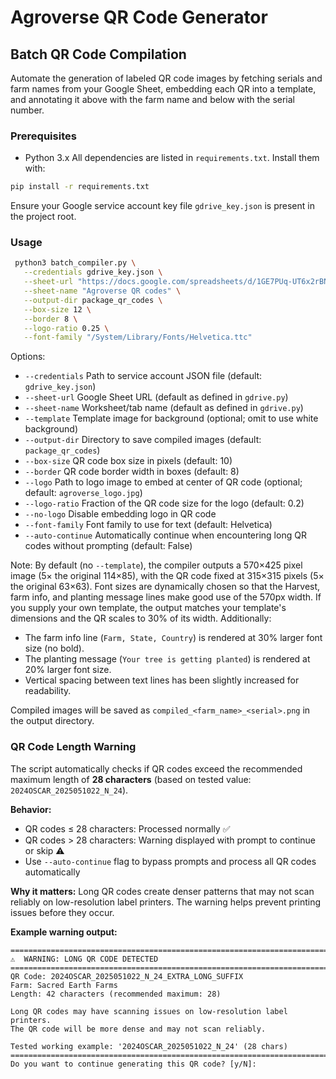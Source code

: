 # Agroverse QR Code Generator

## Batch QR Code Compilation

Automate the generation of labeled QR code images by fetching serials and farm names
from your Google Sheet, embedding each QR into a template, and annotating it above
with the farm name and below with the serial number.

### Prerequisites
- Python 3.x
All dependencies are listed in `requirements.txt`. Install them with:
```bash
pip install -r requirements.txt
```
Ensure your Google service account key file `gdrive_key.json` is present in the project root.

### Usage
```bash
 python3 batch_compiler.py \
   --credentials gdrive_key.json \
   --sheet-url "https://docs.google.com/spreadsheets/d/1GE7PUq-UT6x2rBN-Q2ksogbWpgyuh2SaxJyG_uEK6PU/" \
   --sheet-name "Agroverse QR codes" \
   --output-dir package_qr_codes \
   --box-size 12 \
   --border 8 \
   --logo-ratio 0.25 \
   --font-family "/System/Library/Fonts/Helvetica.ttc"
```

Options:
- `--credentials`  Path to service account JSON file (default: `gdrive_key.json`)
- `--sheet-url`    Google Sheet URL (default as defined in `gdrive.py`)
- `--sheet-name`   Worksheet/tab name (default as defined in `gdrive.py`)
- `--template`     Template image for background (optional; omit to use white background)
- `--output-dir`   Directory to save compiled images (default: `package_qr_codes`)
- `--box-size`     QR code box size in pixels (default: 10)
- `--border`       QR code border width in boxes (default: 8)
- `--logo`         Path to logo image to embed at center of QR code (optional; default: `agroverse_logo.jpg`)
- `--logo-ratio`   Fraction of the QR code size for the logo (default: 0.2)
- `--no-logo`      Disable embedding logo in QR code
- `--font-family`  Font family to use for text (default: Helvetica)
- `--auto-continue` Automatically continue when encountering long QR codes without prompting (default: False)

Note: By default (no `--template`), the compiler outputs a 570×425 pixel image (5× the original 114×85), with the QR code fixed at 315×315 pixels (5× the original 63×63). Font sizes are dynamically chosen so that the Harvest, farm info, and planting message lines make good use of the 570px width. If you supply your own template, the output matches your template's dimensions and the QR scales to 30% of its width.
Additionally:
- The farm info line (`Farm, State, Country`) is rendered at 30% larger font size (no bold).
- The planting message (`Your tree is getting planted`) is rendered at 20% larger font size.
- Vertical spacing between text lines has been slightly increased for readability.

Compiled images will be saved as `compiled_<farm_name>_<serial>.png` in the output directory.

### QR Code Length Warning

The script automatically checks if QR codes exceed the recommended maximum length of **28 characters** (based on tested value: `2024OSCAR_2025051022_N_24`). 

**Behavior:**
- QR codes ≤ 28 characters: Processed normally ✅
- QR codes > 28 characters: Warning displayed with prompt to continue or skip ⚠️
- Use `--auto-continue` flag to bypass prompts and process all QR codes automatically

**Why it matters:**
Long QR codes create denser patterns that may not scan reliably on low-resolution label printers. The warning helps prevent printing issues before they occur.

**Example warning output:**
```
================================================================================
⚠️  WARNING: LONG QR CODE DETECTED
================================================================================
QR Code: 2024OSCAR_2025051022_N_24_EXTRA_LONG_SUFFIX
Farm: Sacred Earth Farms
Length: 42 characters (recommended maximum: 28)

Long QR codes may have scanning issues on low-resolution label printers.
The QR code will be more dense and may not scan reliably.

Tested working example: '2024OSCAR_2025051022_N_24' (28 chars)
================================================================================
Do you want to continue generating this QR code? [y/N]:
```